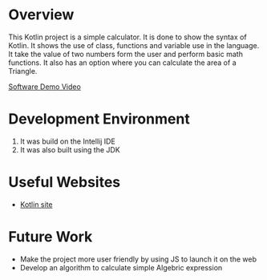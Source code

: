 # Overview

This Kotlin project is a simple calculator. It is done to show the syntax of Kotlin.
It shows the use of class, functions and variable use in the language. It take the value 
of two numbers form the user and perform basic math functions. It also has 
an option where you can calculate the area of a Triangle.


[Software Demo Video](http://youtube.link.goes.here)

# Development Environment
1. It was build on the Intellij IDE
2. It was also built using the JDK

# Useful Websites

* [Kotlin site](https://kotlinlang.org/docs/reference/)


# Future Work

* Make the project more user friendly by using JS to launch it on the web
* Develop an algorithm to calculate simple Algebric expression
